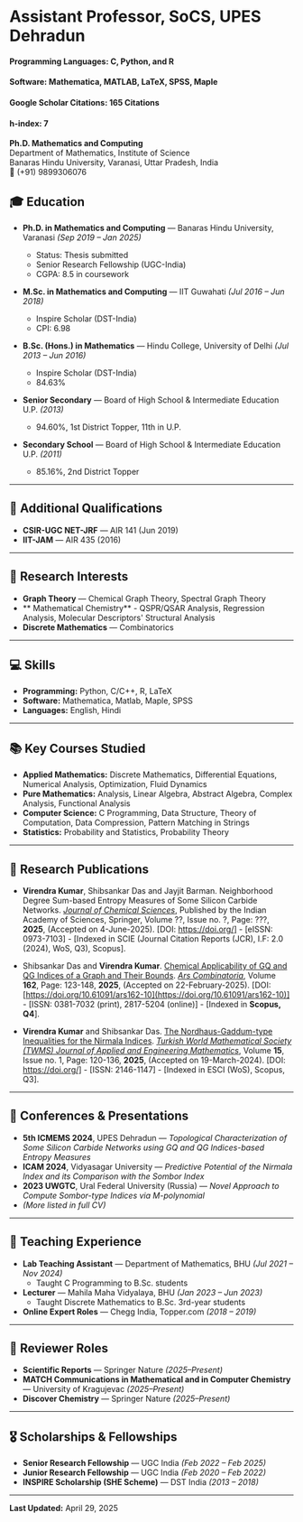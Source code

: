 # Assistant Professor, SoCS, UPES Dehradun
#### Programming Languages: C, Python, and R
#### Software: Mathematica, MATLAB, LaTeX, SPSS, Maple
#### Google Scholar Citations: 165 Citations
#### h-index: 7

**Ph.D. Mathematics and Computing**  
Department of Mathematics, Institute of Science  
Banaras Hindu University, Varanasi, Uttar Pradesh, India  
📱 (+91) 9899306076  

## 🎓 Education

- **Ph.D. in Mathematics and Computing** — Banaras Hindu University, Varanasi *(Sep 2019 – Jan 2025)*  
  - Status: Thesis submitted  
  - Senior Research Fellowship (UGC-India)  
  - CGPA: 8.5 in coursework  

- **M.Sc. in Mathematics and Computing** — IIT Guwahati *(Jul 2016 – Jun 2018)*  
  - Inspire Scholar (DST-India)  
  - CPI: 6.98  

- **B.Sc. (Hons.) in Mathematics** — Hindu College, University of Delhi *(Jul 2013 – Jun 2016)*  
  - Inspire Scholar (DST-India)  
  - 84.63%  

- **Senior Secondary** — Board of High School & Intermediate Education U.P. *(2013)*  
  - 94.60%, 1st District Topper, 11th in U.P.  

- **Secondary School** — Board of High School & Intermediate Education U.P. *(2011)*  
  - 85.16%, 2nd District Topper  

---

## 📜 Additional Qualifications

- **CSIR-UGC NET-JRF** — AIR 141 (Jun 2019)  
- **IIT-JAM** — AIR 435 (2016)  

---

## 🔬 Research Interests

- **Graph Theory** — Chemical Graph Theory, Spectral Graph Theory
- ** Mathematical Chemistry** - QSPR/QSAR Analysis, Regression Analysis, Molecular Descriptors' Structural Analysis
- **Discrete Mathematics** — Combinatorics  

---

## 💻 Skills

- **Programming:** Python, C/C++, R, LaTeX  
- **Software:** Mathematica, Matlab, Maple, SPSS  
- **Languages:** English, Hindi  

---

## 📚 Key Courses Studied

- **Applied Mathematics:** Discrete Mathematics, Differential Equations, Numerical Analysis, Optimization, Fluid Dynamics  
- **Pure Mathematics:** Analysis, Linear Algebra, Abstract Algebra, Complex Analysis, Functional Analysis  
- **Computer Science:** C Programming, Data Structure, Theory of Computation, Data Compression, Pattern Matching in Strings  
- **Statistics:** Probability and Statistics, Probability Theory  

---

## 📝 Research Publications

* **Virendra Kumar**, Shibsankar Das and Jayjit Barman. Neighborhood Degree Sum-based Entropy Measures of Some Silicon Carbide Networks. [*Journal of Chemical Sciences*](https://link.springer.com/journal/12039), Published by the Indian Academy of Sciences, Springer,  Volume ??, Issue no. ?, Page: ???, **2025**, (Accepted on 4-June-2025). [DOI: https://doi.org/]  - [eISSN: 0973-7103] - [Indexed in SCIE (Journal Citation Reports (JCR), I.F: 2.0 (2024), WoS, Q3), Scopus].

* Shibsankar Das and **Virendra Kumar**. [Chemical Applicability of GQ and QG Indices of a Graph and Their Bounds](https://combinatorialpress.com/article/ars/Volume%20162/chemical-applicability-of-gq-and-qg-indices-of-a-graph-and-their-bounds.pdf). [*Ars Combinatoria*](https://combinatorialpress.com/ars/),  Volume **162**, Page: 123-148, **2025**, (Accepted on 22-February-2025). [DOI: [https://doi.org/10.61091/ars162-10](https://doi.org/10.61091/ars162-10)]  - [ISSN: 0381-7032 (print), 2817-5204 (online)] - [Indexed in **Scopus, Q4**].

*  **Virendra Kumar** and Shibsankar Das. [The Nordhaus-Gaddum-type Inequalities for the Nirmala Indices](https://jaem.isikun.edu.tr/web/index.php/archive/127-vol15no1/1308). [*Turkish World Mathematical Society (TWMS) Journal of Applied and Engineering Mathematics*](https://jaem.isikun.edu.tr/web/),  Volume **15**, Issue no. 1, Page: 120-136, **2025**, (Accepted on 19-March-2024). [DOI: https://doi.org/]  - [ISSN: 2146-1147] - [Indexed in ESCI (WoS), Scopus, Q3].

  

---

## 🎤 Conferences & Presentations

- **5th ICMEMS 2024**, UPES Dehradun — *Topological Characterization of Some Silicon Carbide Networks using GQ and QG Indices-based Entropy Measures*  
- **ICAM 2024**, Vidyasagar University — *Predictive Potential of the Nirmala Index and its Comparison with the Sombor Index*  
- **2023 UWGTC**, Ural Federal University (Russia) — *Novel Approach to Compute Sombor-type Indices via M-polynomial*  
- *(More listed in full CV)*  

---

## 🏫 Teaching Experience

- **Lab Teaching Assistant** — Department of Mathematics, BHU *(Jul 2021 – Nov 2024)*  
  - Taught C Programming to B.Sc. students  
- **Lecturer** — Mahila Maha Vidyalaya, BHU *(Jan 2023 – Jun 2023)*  
  - Taught Discrete Mathematics to B.Sc. 3rd-year students  
- **Online Expert Roles** — Chegg India, Topper.com *(2018 – 2019)*  

---

## 🧪 Reviewer Roles

- **Scientific Reports** — Springer Nature *(2025–Present)*  
- **MATCH Communications in Mathematical and in Computer Chemistry** — University of Kragujevac *(2025–Present)*  
- **Discover Chemistry** — Springer Nature *(2025–Present)*  

---

## 🎖 Scholarships & Fellowships

- **Senior Research Fellowship** — UGC India *(Feb 2022 – Feb 2025)*  
- **Junior Research Fellowship** — UGC India *(Feb 2020 – Feb 2022)*  
- **INSPIRE Scholarship (SHE Scheme)** — DST India *(2013 – 2018)*  

---

**Last Updated:** April 29, 2025
